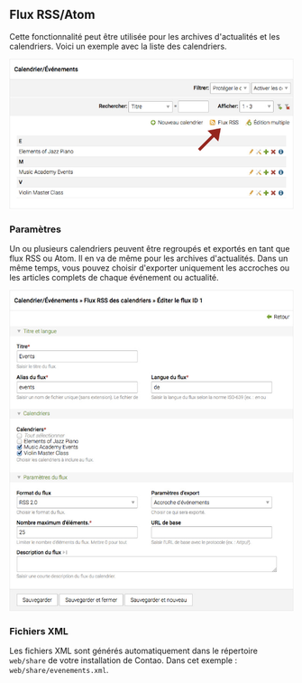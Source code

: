 ## Flux RSS/Atom

Cette fonctionnalité peut être utilisée pour les archives d'actualités et les
calendriers. Voici un exemple avec la liste des calendriers.

![](images/rss-calendrier.jpg)


### Paramètres

Un ou plusieurs calendriers peuvent être regroupés et exportés en tant que flux
RSS ou Atom. Il en va de même pour les archives d'actualités. Dans un même
temps, vous pouvez choisir d'exporter uniquement les accroches ou les articles
complets de chaque événement ou actualité.

![](images/rss-parametres.jpg)


### Fichiers XML

Les fichiers XML sont générés automatiquement dans le répertoire `web/share` 
de votre installation de Contao. Dans cet exemple : `web/share/evenements.xml`.
